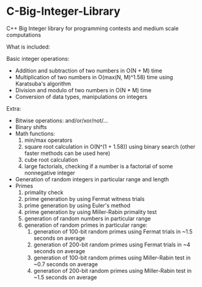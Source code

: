 # C-Big-Integer-Library
C++ Big Integer library for programming contests and medium scale computations

What is included:

Basic integer operations:
- Addition and subtraction of two numbers in O(N + M) time
- Multiplication of two numbers in O(max(N, M)^1.58) time using Karatsuba's algorithm
- Division and modulo of two numbers in O(N * M) time
- Conversion of data types, manipulations on integers

Extra:
- Bitwise operations: and/or/xor/not/...
- Binary shifts
- Math functions:
    1) min/max operators
    2) square root calculation in O(N^(1 + 1.58)) using binary search (other faster methods can be used here)
    3) cube root calculation
    4) large factorials, checking if a number is a factorial of some nonnegative integer
- Generation of random integers in particular range and length
- Primes
    1) primality check
    2) prime generation by using Fermat witness trials
    3) prime generation by using Euler's method
    4) prime generation by using Miller-Rabin primality test
    3) generation of random numbers in particular range
    4) generation of random primes in particular range:
        1) generation of 100-bit random primes using Fermat trials in ~1.5 seconds on average
        2) generation of 200-bit random primes using Fermat trials in ~4 seconds on average
        3) generation of 100-bit random primes using Miller-Rabin test in ~0.7 seconds on average
        4) generation of 200-bit random primes using Miller-Rabin test in ~1.5 seconds on average
    



